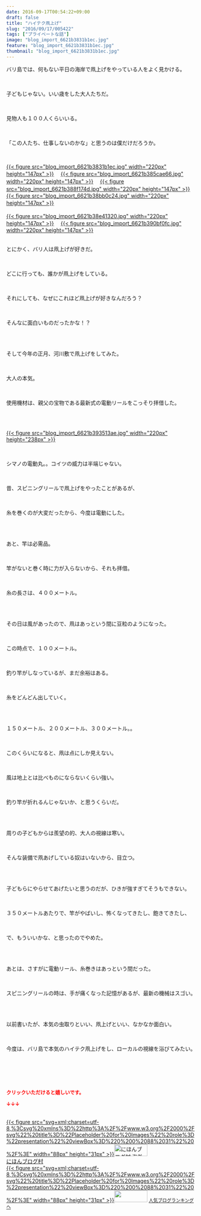 ```yaml
---
date: 2016-09-17T00:54:22+09:00
draft: false
title: "ハイテク凧上げ"
slug: "2016/09/17/005422"
tags: ["プライベートな話"]
image: "blog_import_6621b3831b1ec.jpg"
feature: "blog_import_6621b3831b1ec.jpg"
thumbnail: "blog_import_6621b3831b1ec.jpg"
---
```

<p>バリ島では、何もない平日の海岸で凧上げをやっている人をよく見かける。</p><br/><p>子どもじゃない。いい歳をした大人たちだ。</p><br/><p>見物人も１００人くらいいる。</p><br/><p>「この人たち、仕事しないのかな」と思うのは僕だけだろうか。</p><br/><p><a href="blog_import_6621b3847a40f.jpg">{{< figure src="blog_import_6621b3831b1ec.jpg" width="220px" height="147px" >}}</a> 　<a href="blog_import_6621b3876c85b.jpg">{{< figure src="blog_import_6621b385cae66.jpg" width="220px" height="147px" >}}</a> 　<a href="blog_import_6621b38a39992.jpg">{{< figure src="blog_import_6621b388f174d.jpg" width="220px" height="147px" >}}</a> 　<a href="blog_import_6621b38ce6dee.jpg">{{< figure src="blog_import_6621b38bb0c24.jpg" width="220px" height="147px" >}}</a> 　<br/><br/><a href="blog_import_6621b38f763b6.jpg">{{< figure src="blog_import_6621b38e41320.jpg" width="220px" height="147px" >}}</a> 　<a href="blog_import_6621b3920141b.jpg">{{< figure src="blog_import_6621b390bf0fc.jpg" width="220px" height="147px" >}}</a> <br/></p><p><br/>とにかく、バリ人は凧上げが好きだ。</p><br/><p>どこに行っても、誰かが凧上げをしている。</p><br/><p>それにしても、なぜにこれほど凧上げが好きなんだろう？</p><br/><p>そんなに面白いものだったかな！？</p><br/><p><br/>そして今年の正月、河川敷で凧上げをしてみた。</p><br/><p>大人の本気。</p><br/><p>使用機材は、親父の宝物である最新式の電動リールをこっそり拝借した。</p><br/><p><br/><a href="blog_import_6621b3948ec3b.jpg">{{< figure src="blog_import_6621b393513ae.jpg" width="220px" height="238px" >}}</a> </p><br/><p>シマノの電動丸。。コイツの威力は半端じゃない。</p><p><br/></p><p>昔、スピニングリールで凧上げをやったことがあるが、</p><br/><p>糸を巻くのが大変だったから、今度は電動にした。</p><br/><br/><p>あと、竿は必需品。</p><br/><p>竿がないと巻く時に力が入らないから、それも拝借。</p><br/><p>糸の長さは、４００メートル。</p><br/><p><br/>その日は風があったので、凧はあっという間に豆粒のようになった。</p><br/><p>この時点で、１００メートル。</p><br/><p>釣り竿がしなっているが、まだ余裕はある。</p><br/><p>糸をどんどん出していく。</p><br/><p><br/>１５０メートル、２００メートル、３００メートル。。</p><br/><p>このくらいになると、凧は点にしか見えない。</p><br/><p>風は地上とは比べものにならないくらい強い。</p><br/><p>釣り竿が折れるんじゃないか、と思うくらいだ。</p><br/><p><br/>周りの子どもからは羨望の的、大人の視線は寒い。</p><br/><p>そんな装備で凧あげしている奴はいないから、目立つ。</p><br/><br/><p>子どもらにやらせてあげたいと思うのだが、ひきが強すぎてそうもできない。</p><br/><p>３５０メートルあたりで、竿がやばいし、怖くなってきたし、飽きてきたし、</p><br/><p>で、もういいかな、と思ったのでやめた。</p><br/><p><br/>あとは、さすがに電動リール、糸巻きはあっという間だった。</p><br/><p>スピニングリールの時は、手が痛くなった記憶があるが、最新の機械はスゴい。</p><br/><p><br/>以前書いたが、本気の虫取りといい、凧上げといい、なかなか面白い。</p><br/><p>今度は、バリ島で本気のハイテク凧上げをし、ローカルの視線を浴びてみたい。</p><br/><br/><br/><br/><p><font color="#ff0000" size="2"><strong>クリックいただけると嬉しいです。<br/></strong></font></p><p><font color="#ff0000" size="2"><strong>↓↓↓</strong></font></p><p><br/><a href="ranking.html?p_cid=01260127" target="_blank">{{< figure src="svg+xml;charset=utf-8,%3Csvg%20xmlns%3D%22http%3A%2F%2Fwww.w3.org%2F2000%2Fsvg%22%20title%3D%22Placeholder%20for%20Images%22%20role%3D%22presentation%22%20viewBox%3D%220%200%2088%2031%22%20%2F%3E" width="88px" height="31px" >}}<noscript><img border="0" alt="にほんブログ村 海外生活ブログ バリ島情報へ" src="https://img-proxy.blog-video.jp/images?url=http%3A%2F%2Foverseas.blogmura.com%2Fbali%2Fimg%2Fbali88_31.gif" width="88" height="31"></noscript></a> <br/><a href="ranking.html?p_cid=01260127" target="_blank">にほんブログ村</a> <br/><a title="人気ブログランキングへ" href="link.php?1804582">{{< figure src="svg+xml;charset=utf-8,%3Csvg%20xmlns%3D%22http%3A%2F%2Fwww.w3.org%2F2000%2Fsvg%22%20title%3D%22Placeholder%20for%20Images%22%20role%3D%22presentation%22%20viewBox%3D%220%200%2088%2031%22%20%2F%3E" width="88px" height="31px" >}}<noscript><img border="0" src="https://blog.with2.net/img/banner/banner_22.gif" width="88" height="31"></noscript></a> <a style="FONT-SIZE: 12px" href="link.php?1804582">人気ブログランキングへ</a> </p>

